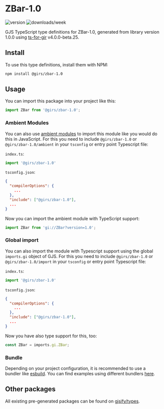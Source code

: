 
# ZBar-1.0

![version](https://img.shields.io/npm/v/@girs/zbar-1.0)
![downloads/week](https://img.shields.io/npm/dw/@girs/zbar-1.0)


GJS TypeScript type definitions for ZBar-1.0, generated from library version 1.0.0 using [ts-for-gir](https://github.com/gjsify/ts-for-gir) v4.0.0-beta.25.

## Install

To use this type definitions, install them with NPM:
```bash
npm install @girs/zbar-1.0
```

## Usage

You can import this package into your project like this:
```ts
import ZBar from '@girs/zbar-1.0';
```

### Ambient Modules

You can also use [ambient modules](https://github.com/gjsify/ts-for-gir/tree/main/packages/cli#ambient-modules) to import this module like you would do this in JavaScript.
For this you need to include `@girs/zbar-1.0` or `@girs/zbar-1.0/ambient` in your `tsconfig` or entry point Typescript file:

`index.ts`:
```ts
import '@girs/zbar-1.0'
```

`tsconfig.json`:
```json
{
  "compilerOptions": {
    ...
  },
  "include": ["@girs/zbar-1.0"],
  ...
}
```

Now you can import the ambient module with TypeScript support: 

```ts
import ZBar from 'gi://ZBar?version=1.0';
```

### Global import

You can also import the module with Typescript support using the global `imports.gi` object of GJS.
For this you need to include `@girs/zbar-1.0` or `@girs/zbar-1.0/import` in your `tsconfig` or entry point Typescript file:

`index.ts`:
```ts
import '@girs/zbar-1.0'
```

`tsconfig.json`:
```json
{
  "compilerOptions": {
    ...
  },
  "include": ["@girs/zbar-1.0"],
  ...
}
```

Now you have also type support for this, too:

```ts
const ZBar = imports.gi.ZBar;
```

### Bundle

Depending on your project configuration, it is recommended to use a bundler like [esbuild](https://esbuild.github.io/). You can find examples using different bundlers [here](https://github.com/gjsify/ts-for-gir/tree/main/examples).

## Other packages

All existing pre-generated packages can be found on [gjsify/types](https://github.com/gjsify/types).

